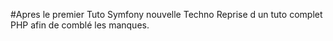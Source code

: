 #Apres le premier Tuto Symfony nouvelle Techno
Reprise d un tuto complet PHP afin de comblé les manques.
